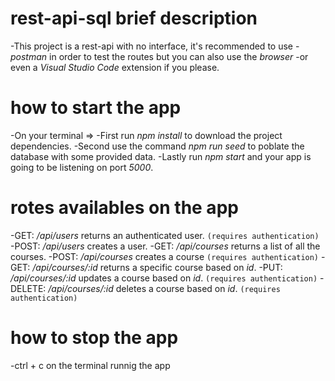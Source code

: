 # rest-api-sql brief description
 -This project is a rest-api with no interface, it's recommended to use
 -*postman* in order to test the routes but you can also use the *browser* 
 -or even a *Visual Studio Code* extension if you please. 

# how to start the app 
 -On your terminal => 
 -First run *npm install* to download the project dependencies.
 -Second use the command *npm run seed* to poblate the database with some provided data.
 -Lastly run *npm start* and your app is going to be listening on port *5000*.

 # rotes availables on the app 
 -GET: */api/users* returns an authenticated user. `(requires authentication)`
 -POST: */api/users* creates a user.
 -GET: */api/courses* returns a list of all the courses.
 -POST: */api/courses* creates a course `(requires authentication)`
 -GET: */api/courses/:id* returns a specific course based on *id*.
 -PUT: */api/courses/:id* updates a course based on *id*. `(requires authentication)`
 -DELETE: */api/courses/:id* deletes a course based on *id*. `(requires authentication)`

 # how to stop the app 
 -ctrl + c on the terminal runnig the app 

